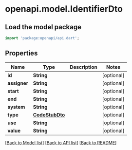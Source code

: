 # openapi.model.IdentifierDto

## Load the model package
```dart
import 'package:openapi/api.dart';
```

## Properties
Name | Type | Description | Notes
------------ | ------------- | ------------- | -------------
**id** | **String** |  | [optional] 
**assigner** | **String** |  | [optional] 
**start** | **String** |  | [optional] 
**end** | **String** |  | [optional] 
**system** | **String** |  | [optional] 
**type** | [**CodeStubDto**](CodeStubDto.md) |  | [optional] 
**use** | **String** |  | [optional] 
**value** | **String** |  | [optional] 

[[Back to Model list]](../README.md#documentation-for-models) [[Back to API list]](../README.md#documentation-for-api-endpoints) [[Back to README]](../README.md)


